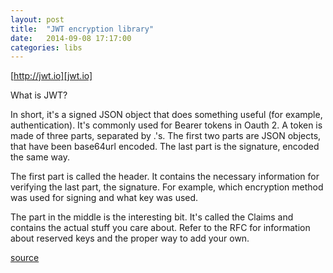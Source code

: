 ```yaml
---
layout: post
title:  "JWT encryption library"
date:   2014-09-08 17:17:00
categories: libs
---
```


[http://jwt.io][jwt.io]

What is JWT?

In short, it's a signed JSON object that does something useful (for example, authentication). It's commonly used for Bearer tokens in Oauth 2. A token is made of three parts, separated by .'s. The first two parts are JSON objects, that have been base64url encoded. The last part is the signature, encoded the same way.

The first part is called the header. It contains the necessary information for verifying the last part, the signature. For example, which encryption method was used for signing and what key was used.

The part in the middle is the interesting bit. It's called the Claims and contains the actual stuff you care about. Refer to the RFC for information about reserved keys and the proper way to add your own.

[source]

[jwt.io]: http://jwt.io
[source]: https://github.com/dgrijalva/jwt-go
